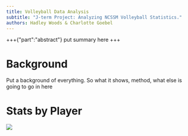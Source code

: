 ```yaml
---
title: Volleyball Data Analysis
subtitle: "J-term Project: Analyzing NCSSM Volleyball Statistics."
authors: Hadley Woods & Charlotte Goebel
---
```


+++{"part":"abstract"}
put summary here
+++
# Background
Put a background of everything. So what it shows, method, what else is going to go in here
# Stats by Player
![](#my-cell)
